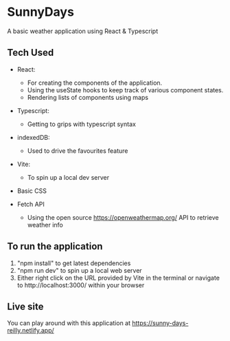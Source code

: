# SunnyDays
 A basic weather application using React & Typescript


## Tech Used

- React:
    - For creating the components of the application. 
    - Using the useState hooks to keep track of various component states. 
    - Rendering lists of components using maps

- Typescript:
    - Getting to grips with typescript syntax

- indexedDB:
    - Used to drive the favourites feature

- Vite:
    - To spin up a local dev server

- Basic CSS

- Fetch API
    - Using the open source https://openweathermap.org/ API to retrieve weather info

## To run the application
1. "npm install" to get latest dependencies
2. "npm run dev" to spin up a local web server
3. Either right click on the URL provided by Vite in the terminal or navigate to http://localhost:3000/ within your browser

## Live site
You can play around with this application at https://sunny-days-reilly.netlify.app/
